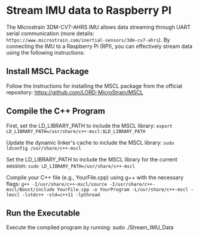 # Stream IMU data to Raspberry PI

The Microstrain 3DM-CV7-AHRS IMU allows data streaming through UART serial communication (more details: `https://www.microstrain.com/inertial-sensors/3dm-cv7-ahrs`). 
By connecting the IMU to a Raspberry Pi (RPI), you can effectively stream data using the following instructions:


## Install MSCL Package
Follow the instructions for installing the MSCL package from the official repository: https://github.com/LORD-MicroStrain/MSCL


## Compile the C++ Program

First, set the LD_LIBRARY_PATH to include the MSCL library:
```export LD_LIBRARY_PATH=/usr/share/c++-mscl:$LD_LIBRARY_PATH```

Update the dynamic linker's cache to include the MSCL library:
```sudo ldconfig /usr/share/c++-mscl```

Set the LD_LIBRARY_PATH to include the MSCL library for the current session:
```sudo LD_LIBRARY_PATH=/usr/share/c++-mscl```

Compile your C++ file (e.g., YourFile.cpp) using g++ with the necessary flags:
```g++ -I/usr/share/c++-mscl/source -I/usr/share/c++-mscl/Boost/include YourFile.cpp -o YourProgram -L/usr/share/c++-mscl -lmscl -lstdc++ -std=c++11 -lpthread```


## Run the Executable

Execute the compiled program by running:
sudo ./Stream_IMU_Data
